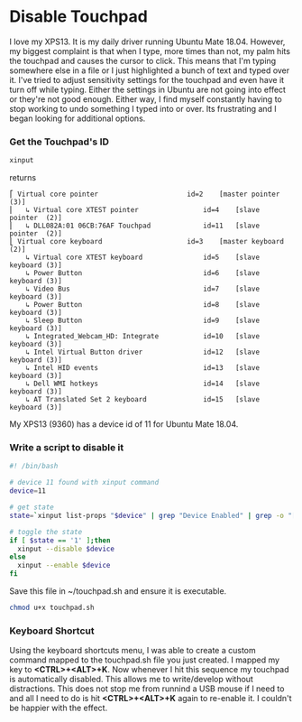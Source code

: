 # Disable Touchpad
I love my XPS13.  It is my daily driver running Ubuntu Mate 18.04.  However, my biggest complaint is that when I type, more times than not, my palm hits the touchpad and causes the cursor to click.  This means that I'm typing somewhere else in a file or I just highlighted a bunch of text and typed over it.  I've tried to adjust sensitivity settings for the touchpad and even have it turn off while typing.  Either the settings in Ubuntu are not going into effect or they're not good enough.  Either way, I find myself constantly having to stop working to undo something I typed into or over.  Its frustrating and I began looking for additional options.

### Get the Touchpad's ID

```bash
xinput
```

returns

```
⎡ Virtual core pointer                    	id=2	[master pointer  (3)]
⎜   ↳ Virtual core XTEST pointer              	id=4	[slave  pointer  (2)]
⎜   ↳ DLL082A:01 06CB:76AF Touchpad           	id=11	[slave  pointer  (2)]
⎣ Virtual core keyboard                   	id=3	[master keyboard (2)]
    ↳ Virtual core XTEST keyboard             	id=5	[slave  keyboard (3)]
    ↳ Power Button                            	id=6	[slave  keyboard (3)]
    ↳ Video Bus                               	id=7	[slave  keyboard (3)]
    ↳ Power Button                            	id=8	[slave  keyboard (3)]
    ↳ Sleep Button                            	id=9	[slave  keyboard (3)]
    ↳ Integrated_Webcam_HD: Integrate         	id=10	[slave  keyboard (3)]
    ↳ Intel Virtual Button driver             	id=12	[slave  keyboard (3)]
    ↳ Intel HID events                        	id=13	[slave  keyboard (3)]
    ↳ Dell WMI hotkeys                        	id=14	[slave  keyboard (3)]
    ↳ AT Translated Set 2 keyboard            	id=15	[slave  keyboard (3)]
```

My XPS13 (9360) has a device id of 11 for Ubuntu Mate 18.04.

### Write a script to disable it
```bash
#! /bin/bash

# device 11 found with xinput command
device=11

# get state
state=`xinput list-props "$device" | grep "Device Enabled" | grep -o "[01]$"`

# toggle the state
if [ $state == '1' ];then
  xinput --disable $device
else
  xinput --enable $device
fi
```

Save this file in ~/touchpad.sh and ensure it is executable.
```bash
chmod u+x touchpad.sh
```

### Keyboard Shortcut
Using the keyboard shortcuts menu, I was able to create a custom command mapped to the touchpad.sh file you just created.  I mapped my key to **\<CTRL\>+\<ALT\>+K**.  Now whenever I hit this sequence my touchpad is automatically disabled.  This allows me to write/develop without distractions.  This does not stop me from runnind a USB mouse if I need to and all I need to do is hit **\<CTRL\>+\<ALT\>+K** again to re-enable it.  I couldn't be happier with the effect.
